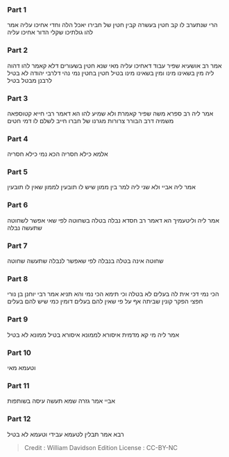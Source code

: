 
### Part 1
הרי שנתערב לו קב חטין בעשרה קבין חטין של חבירו יאכל הלה וחדי אחיכו עליה אמר להו גולתיכו שקלי הדור אחיכו עליה 

### Part 2
אמר רב אושעיא שפיר עבוד דאחיכו עליה מאי שנא חטין בשעורים דלא קאמר להו דהוה ליה מין בשאינו מינו ומין בשאינו מינו בטיל חטין בחטין נמי נהי דלרבי יהודה לא בטיל לרבנן מבטל בטיל 

### Part 3
אמר ליה רב ספרא משה שפיר קאמרת ולא שמיע להו הא דאמר רבי חייא קטוספאה משמיה דרב הבורר צרורות מגרנו של חברו חייב לשלם לו דמי חטים

### Part 4
אלמא כילא חסריה הכא נמי כילא חסריה 

### Part 5
אמר ליה אביי ולא שני ליה למר בין ממון שיש לו תובעין לממון שאין לו תובעין 

### Part 6
אמר ליה וליטעמיך הא דאמר רב חסדא נבלה בטלה בשחוטה לפי שאי אפשר לשחוטה שתעשה נבלה 

### Part 7
שחוטה אינה בטלה בנבלה לפי שאפשר לנבלה שתעשה שחוטה 

### Part 8
הכי נמי דכי אית לה בעלים לא בטלה וכי תימא הכי נמי והא תניא אמר רבי יוחנן בן נורי חפצי הפקר קונין שביתה אף על פי שאין להם בעלים דומין כמי שיש להם בעלים 

### Part 9
אמר ליה מי קא מדמית איסורא לממונא איסורא בטיל ממונא לא בטיל

### Part 10
וטעמא מאי 

### Part 11
אביי אמר גזרה שמא תעשה עיסה בשותפות 

### Part 12
רבא אמר תבלין לטעמא עבידי וטעמא לא בטיל 

>Credit : William Davidson Edition
>License : CC-BY-NC
